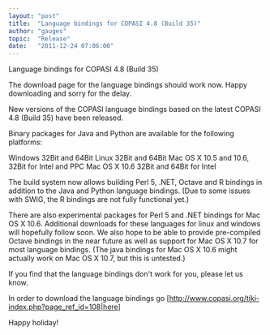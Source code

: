 ```yaml
---
layout: "post"
title:  "Language bindings for COPASI 4.8 (Build 35)"
author: "gauges"
topic:  "Release"
date:   "2011-12-24 07:06:00"
---
```


Language bindings for COPASI 4.8 (Build 35)

The download page for the language bindings should work now. Happy downloading and sorry for the delay.

New versions of the COPASI language bindings based on the latest COPASI
4.8 (Build 35) have been released.

Binary packages for Java and Python are available for the following
platforms:

Windows 32Bit and 64Bit
Linux 32Bit and 64Bit
Mac OS X 10.5 and 10.6, 32Bit for Intel and PPC
Mac OS X 10.6 32Bit and 64Bit for Intel

The build system now allows building Perl 5, .NET, Octave and R bindings in addition to the Java and Python language bindings.
(Due to some issues with SWIG, the R bindings are not fully functional yet.)

There are also experimental packages for Perl 5 and .NET bindings for Mac OS X 10.6. Additional downloads for these languages for linux and windows will hopefully follow soon.
We also hope to be able to provide pre-compiled Octave bindings in the near future as well as support for Mac OS X 10.7 for most language bindings.
(The java bindings for Mac OS X 10.6 might actually work on Mac OS X 10.7, but this is untested.)

If you find that the language bindings don't work for you, please let us know.

In order to download the language bindings go [http://www.copasi.org/tiki-index.php?page_ref_id=108|here]


Happy holiday!

